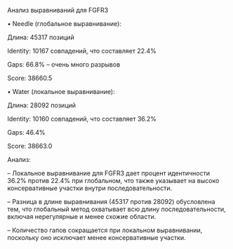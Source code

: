Анализ выравниваний для FGFR3


• Needle (глобальное выравнивание):

Длина: 45317 позиций

Identity: 10167 совпадений, что составляет 22.4%

Gaps: 66.8% – очень много разрывов

Score: 38660.5

• Water (локальное выравнивание):

Длина: 28092 позиций

Identity: 10160 совпадений, что составляет 36.2%

Gaps: 46.4%

Score: 38663.0

Анализ:

– Локальное выравнивание для FGFR3 дает процент идентичности 36.2% против 22.4% при глобальном, что также указывает на высоко консервативные участки внутри последовательности.

– Разница в длине выравнивания (45317 против 28092) обусловлена тем, что глобальный метод охватывает всю длину последовательности, включая нерегулярные и менее схожие области.

– Количество гапов сокращается при локальном выравнивании, поскольку оно исключает менее консервативные участки.

